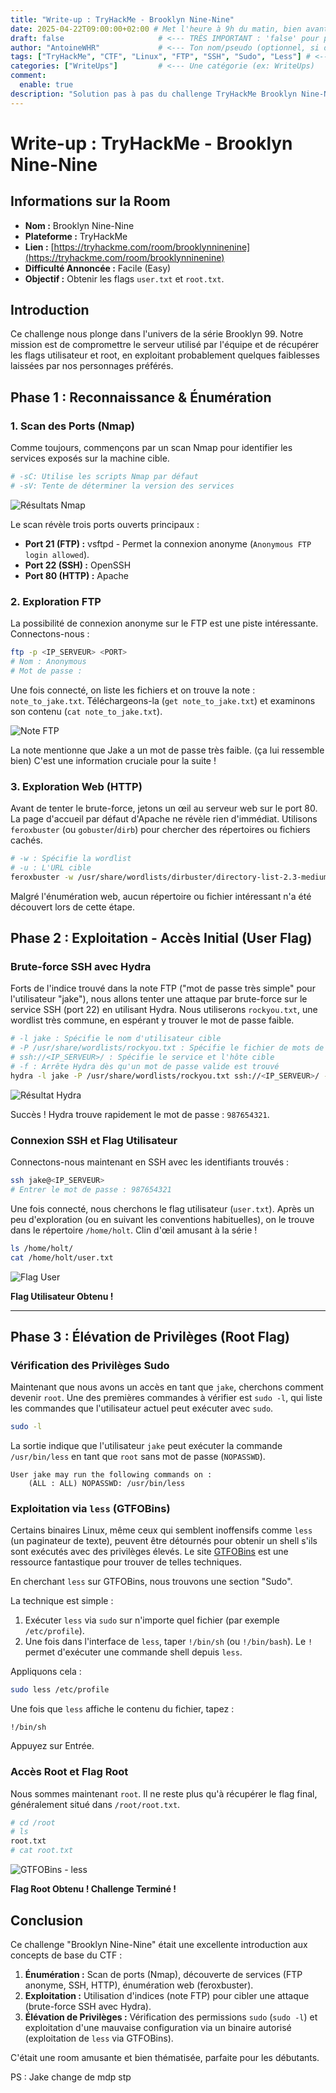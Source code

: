 ```yaml
---
title: "Write-up : TryHackMe - Brooklyn Nine-Nine"
date: 2025-04-22T09:00:00+02:00 # Met l'heure à 9h du matin, bien avant 23h50
draft: false                     # <--- TRÈS IMPORTANT : 'false' pour publier
author: "AntoineWHR"             # <--- Ton nom/pseudo (optionnel, si défini globalement)
tags: ["TryHackMe", "CTF", "Linux", "FTP", "SSH", "Sudo", "Less"] # <--- Des tags pertinents
categories: ["WriteUps"]         # <--- Une catégorie (ex: WriteUps)
comment:
  enable: true
description: "Solution pas à pas du challenge TryHackMe Brooklyn Nine-Nine, de la reconnaissance à l'accès root." # <--- Description courte
---
```


<!--more--> 

# **Write-up : TryHackMe - Brooklyn Nine-Nine**

## **Informations sur la Room**

*   **Nom :** Brooklyn Nine-Nine
*   **Plateforme :** TryHackMe
*   **Lien :** [https://tryhackme.com/room/brooklynninenine](https://tryhackme.com/room/brooklynninenine) 
*   **Difficulté Annoncée :** Facile (Easy)
*   **Objectif :** Obtenir les flags `user.txt` et `root.txt`.

## **Introduction**

Ce challenge nous plonge dans l'univers de la série Brooklyn 99. Notre mission est de compromettre le serveur utilisé par l'équipe et de récupérer les flags utilisateur et root, en exploitant probablement quelques faiblesses laissées par nos personnages préférés.

## **Phase 1 : Reconnaissance & Énumération**

### **1. Scan des Ports (Nmap)**

Comme toujours, commençons par un scan Nmap pour identifier les services exposés sur la machine cible.

```bash
# -sC: Utilise les scripts Nmap par défaut
# -sV: Tente de déterminer la version des services
```

![Résultats Nmap](static/images/nmap1.png)

Le scan révèle trois ports ouverts principaux :

*   **Port 21 (FTP) :** vsftpd - Permet la connexion anonyme (`Anonymous FTP login allowed`).
*   **Port 22 (SSH) :** OpenSSH 
*   **Port 80 (HTTP) :** Apache 

### **2. Exploration FTP**

La possibilité de connexion anonyme sur le FTP est une piste intéressante. Connectons-nous :

```bash
ftp -p <IP_SERVEUR> <PORT>
# Nom : Anonymous
# Mot de passe : 
```

Une fois connecté, on liste les fichiers et on trouve la note : `note_to_jake.txt`. Téléchargeons-la (`get note_to_jake.txt`) et examinons son contenu (`cat note_to_jake.txt`).

![Note FTP](static/images/ftp2.png)

La note mentionne que Jake a un mot de passe très faible. (ça lui ressemble bien) 
C'est une information cruciale pour la suite !

### **3. Exploration Web (HTTP)**

Avant de tenter le brute-force, jetons un œil au serveur web sur le port 80. La page d'accueil par défaut d'Apache ne révèle rien d'immédiat. Utilisons `feroxbuster` (ou `gobuster`/`dirb`) pour chercher des répertoires ou fichiers cachés.

```bash
# -w : Spécifie la wordlist
# -u : L'URL cible
feroxbuster -w /usr/share/wordlists/dirbuster/directory-list-2.3-medium.txt -u http://<IP_SERVEUR>/
```

Malgré l'énumération web, aucun répertoire ou fichier intéressant n'a été découvert lors de cette étape.

## **Phase 2 : Exploitation - Accès Initial (User Flag)**

### **Brute-force SSH avec Hydra**

Forts de l'indice trouvé dans la note FTP ("mot de passe très simple" pour l'utilisateur "jake"), nous allons tenter une attaque par brute-force sur le service SSH (port 22) en utilisant Hydra. Nous utiliserons `rockyou.txt`, une wordlist très commune, en espérant y trouver le mot de passe faible.

```bash
# -l jake : Spécifie le nom d'utilisateur cible
# -P /usr/share/wordlists/rockyou.txt : Spécifie le fichier de mots de passe
# ssh://<IP_SERVEUR>/ : Spécifie le service et l'hôte cible
# -f : Arrête Hydra dès qu'un mot de passe valide est trouvé
hydra -l jake -P /usr/share/wordlists/rockyou.txt ssh://<IP_SERVEUR>/ -f 
```

![Résultat Hydra](static/images/hydra3.png)

Succès ! Hydra trouve rapidement le mot de passe : `987654321`.

### **Connexion SSH et Flag Utilisateur**

Connectons-nous maintenant en SSH avec les identifiants trouvés :

```bash
ssh jake@<IP_SERVEUR>
# Entrer le mot de passe : 987654321
```

Une fois connecté, nous cherchons le flag utilisateur (`user.txt`). Après un peu d'exploration (ou en suivant les conventions habituelles), on le trouve dans le répertoire `/home/holt`. Clin d'œil amusant à la série !

```bash
ls /home/holt/
cat /home/holt/user.txt
```

![Flag User](static/images/ssh4.png)


**Flag Utilisateur Obtenu !**

---

## **Phase 3 : Élévation de Privilèges (Root Flag)**

### **Vérification des Privilèges Sudo**

Maintenant que nous avons un accès en tant que `jake`, cherchons comment devenir `root`. Une des premières commandes à vérifier est `sudo -l`, qui liste les commandes que l'utilisateur actuel peut exécuter avec `sudo`.

```bash
sudo -l
```


La sortie indique que l'utilisateur `jake` peut exécuter la commande `/usr/bin/less` en tant que `root` sans mot de passe (`NOPASSWD`).

```
User jake may run the following commands on :
    (ALL : ALL) NOPASSWD: /usr/bin/less
```

### **Exploitation via `less` (GTFOBins)**

Certains binaires Linux, même ceux qui semblent inoffensifs comme `less` (un paginateur de texte), peuvent être détournés pour obtenir un shell s'ils sont exécutés avec des privilèges élevés. Le site [GTFOBins](https://gtfobins.github.io/) est une ressource fantastique pour trouver de telles techniques.

En cherchant `less` sur GTFOBins, nous trouvons une section "Sudo".


La technique est simple :
1.  Exécuter `less` via `sudo` sur n'importe quel fichier (par exemple `/etc/profile`).
2.  Une fois dans l'interface de `less`, taper `!/bin/sh` (ou `!/bin/bash`). Le `!` permet d'exécuter une commande shell depuis `less`.

Appliquons cela :

```bash
sudo less /etc/profile
```

Une fois que `less` affiche le contenu du fichier, tapez :

```
!/bin/sh
```

Appuyez sur Entrée.

### **Accès Root et Flag Root**

Nous sommes maintenant `root`. Il ne reste plus qu'à récupérer le flag final, généralement situé dans `/root/root.txt`.

```bash
# cd /root
# ls
root.txt
# cat root.txt
```

![GTFOBins - less](static/images/root5.png) 

**Flag Root Obtenu ! Challenge Terminé !**

## **Conclusion**

Ce challenge "Brooklyn Nine-Nine" était une excellente introduction aux concepts de base du CTF :

1.  **Énumération :** Scan de ports (Nmap), découverte de services (FTP anonyme, SSH, HTTP), énumération web (feroxbuster).
2.  **Exploitation :** Utilisation d'indices (note FTP) pour cibler une attaque (brute-force SSH avec Hydra).
3.  **Élévation de Privilèges :** Vérification des permissions `sudo` (`sudo -l`) et exploitation d'une mauvaise configuration via un binaire autorisé (exploitation de `less` via GTFOBins).

C'était une room amusante et bien thématisée, parfaite pour les débutants.

PS : Jake change de mdp stp
